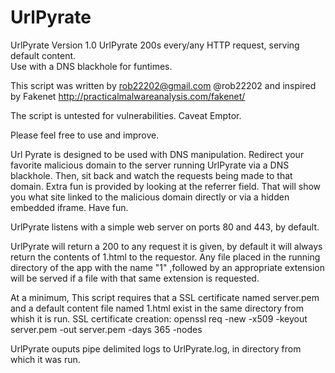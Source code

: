 UrlPyrate
=========

UrlPyrate Version 1.0
UrlPyrate 200s every/any HTTP request, serving default content.  
Use with a DNS blackhole for funtimes.

This script was written by rob22202@gmail.com @rob22202 
and inspired by Fakenet http://practicalmalwareanalysis.com/fakenet/

The script is untested for vulnerabilities.  Caveat Emptor.

Please feel free to use and improve.

Url Pyrate is designed to be used with DNS manipulation.  Redirect your favorite 
malicious domain to the server running UrlPyrate via a DNS blackhole. Then, 
sit back and watch the requests being made to that domain.  Extra fun is 
provided by looking at the referrer field.  That will show you what site linked 
to the malicious domain directly or via a hidden embedded iframe.  Have fun.

UrlPyrate listens with a simple web server on ports 80 and 443, by default.

UrlPyrate will return a 200 to any request it is given, by default it will always 
return the contents of 1.html to the requestor.  Any file placed in the running 
directory of the app with the name "1" ,followed by an appropriate extension will 
be served if a file with that same extension is requested.

At a minimum, This script requires that a SSL certificate named server.pem and a 
default content file named 1.html exist in the same directory from whish it is run.
SSL certificate creation:  openssl req -new -x509 -keyout server.pem -out server.pem -days 365 -nodes

UrlPyrate ouputs pipe delimited logs to UrlPyrate.log, in directory from which it was run.
